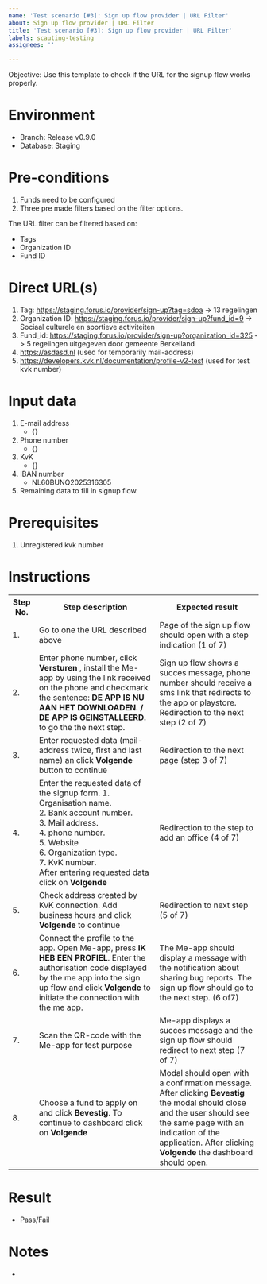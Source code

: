 ```yaml
---
name: 'Test scenario [#3]: Sign up flow provider | URL Filter'
about: Sign up flow provider | URL Filter
title: 'Test scenario [#3]: Sign up flow provider | URL Filter'
labels: scauting-testing
assignees: ''

---
```


Objective: Use this template to check if the URL for the signup flow works properly.

# Environment

* Branch: Release v0.9.0
* Database: Staging

# Pre-conditions

1. Funds need to be configured
2. Three pre made filters based on the filter options.

The URL filter can be filtered based on:
- Tags
- Organization ID
- Fund ID

# Direct URL(s)
1. Tag: https://staging.forus.io/provider/sign-up?tag=sdoa 
-> 13 regelingen
2. Organization ID: https://staging.forus.io/provider/sign-up?fund_id=9 
-> Sociaal culturele en sportieve activiteiten
3. Fund_id: https://staging.forus.io/provider/sign-up?organization_id=325 
-> 5 regelingen uitgegeven door gemeente Berkelland
4. https://asdasd.nl (used for temporarily mail-address)
5. https://developers.kvk.nl/documentation/profile-v2-test (used for test kvk number)

# Input data

1. E-mail address
    * {}
2. Phone number
    * {}
3. KvK
    * {}
4. IBAN number 
    * NL60BUNQ2025316305
5. Remaining data to fill in signup flow.

# Prerequisites

1. Unregistered kvk number

# Instructions

<table>
<tr><th>Step No.</th><th>Step description</th><th>Expected result</th></tr>
<tr><td>1.</td><td>Go to one the URL described above</td><td>Page of the sign up flow should open with a step indication (1 of 7)</td></tr>
<tr><td>2.</td><td>Enter phone number, click <b>Versturen</b> , install the Me-app by using the link received on the phone and checkmark the sentence: 
<b>DE APP IS NU AAN HET DOWNLOADEN. / DE APP IS GEINSTALLEERD.</b> to go the the next step.</td><td>Sign up flow shows a succes message, phone number should receive a sms link that redirects to the app or playstore. Redirection to the next step (2 of 7) </td></tr>
<tr><td>3.</td><td>Enter requested data (mail-address twice, first and last name) an click <b>Volgende</b> button to continue</td><td>Redirection to the next page (step 3 of 7)</td></tr>
<tr><td>4.</td><td>Enter the requested data of the signup form. 1. Organisation name.<br> 2. Bank account number.<br> 3. Mail address.<br> 4. phone number.<br> 5. Website <br> 6. Organization type. <br> 7. KvK number.<br> After entering requested data click on <b>Volgende</b></td><td>Redirection to the step to add an office (4 of 7)</td></tr>
<tr><td>5.</td><td>Check address created by KvK connection. Add business hours and click <b>Volgende</b> to continue</td><td>Redirection to next step (5 of 7)</td></tr>
<tr><td>6.</td><td>Connect the profile to the app. Open Me-app, press <b>IK HEB EEN PROFIEL</b>. Enter the authorisation code displayed by the me app into the sign up flow and click <b>Volgende</b> to initiate the connection with the me app. </td><td>The Me-app should display a message with the notification about sharing bug reports. The sign up flow should go to the next step. (6 of7)</td></tr>
<tr><td>7.</td><td>Scan the QR-code with the Me-app for test purpose</td><td>Me-app displays a succes message and the sign up flow should redirect to next step (7 of 7)</td></tr>
<tr><td>8.</td><td>Choose a fund to apply on and click <b>Bevestig</b>. To continue to dashboard click on <b>Volgende</b></td><td>Modal should open with a confirmation message. After clicking <b>Bevestig</b> the modal should close and the user should see the same page with an indication of the application. After clicking <b>Volgende</b> the dashboard should open.</td></tr>
</table>

# Result

* Pass/Fail


# Notes

*
